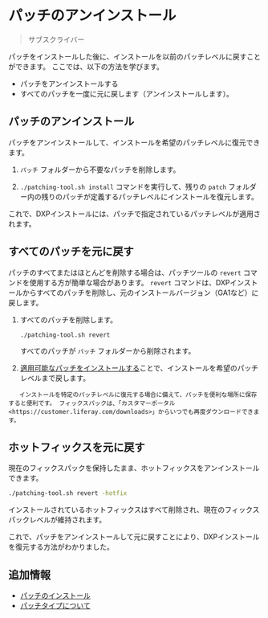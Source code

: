 # パッチのアンインストール

> サブスクライバー

パッチをインストールした後に、インストールを以前のパッチレベルに戻すことができます。 ここでは、以下の方法を学びます。

* パッチをアンインストールする
* すべてのパッチを一度に元に戻します（アンインストールします）。

## パッチのアンインストール

パッチをアンインストールして、インストールを希望のパッチレベルに復元できます。

1. `パッチ` フォルダーから不要なパッチを削除します。

1. `./patching-tool.sh install` コマンドを実行して、残りの `patch` フォルダー内の残りのパッチが定義するパッチレベルにインストールを復元します。

これで、DXPインストールには、パッチで指定されているパッチレベルが適用されます。

## すべてのパッチを元に戻す

パッチのすべてまたはほとんどを削除する場合は、パッチツールの `revert` コマンドを使用する方が簡単な場合があります。 `revert` コマンドは、DXPインストールからすべてのパッチを削除し、元のインストールバージョン（GA1など）に戻します。

1. すべてのパッチを削除します。

    ```bash
    ./patching-tool.sh revert
    ```

    すべてのパッチが `パッチ` フォルダーから削除されます。

1. [適用可能なパッチをインストールする](./installing-patches.md)ことで、インストールを希望のパッチレベルまで戻します。

```tip::
   インストールを特定のパッチレベルに復元する場合に備えて、パッチを便利な場所に保存すると便利です。 フィックスパックは、「カスタマーポータル<https://customer.liferay.com/downloads>」からいつでも再度ダウンロードできます。
```

## ホットフィックスを元に戻す

現在のフィックスパックを保持したまま、ホットフィックスをアンインストールできます。

```bash
./patching-tool.sh revert -hotfix
```

インストールされているホットフィックスはすべて削除され、現在のフィックスパックレベルが維持されます。

これで、パッチをアンインストールして元に戻すことにより、DXPインストールを復元する方法がわかりました。

## 追加情報

* [パッチのインストール](./installing-patches.md)
* [パッチタイプについて](./understanding-patch-types.md)
